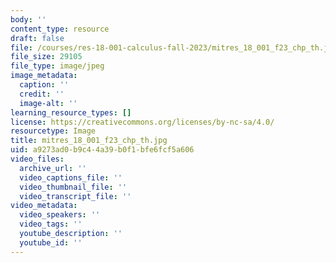 ```yaml
---
body: ''
content_type: resource
draft: false
file: /courses/res-18-001-calculus-fall-2023/mitres_18_001_f23_chp_th.jpg
file_size: 29105
file_type: image/jpeg
image_metadata:
  caption: ''
  credit: ''
  image-alt: ''
learning_resource_types: []
license: https://creativecommons.org/licenses/by-nc-sa/4.0/
resourcetype: Image
title: mitres_18_001_f23_chp_th.jpg
uid: a9273ad0-b9c4-4a39-b0f1-bfe6fcf5a606
video_files:
  archive_url: ''
  video_captions_file: ''
  video_thumbnail_file: ''
  video_transcript_file: ''
video_metadata:
  video_speakers: ''
  video_tags: ''
  youtube_description: ''
  youtube_id: ''
---
```

